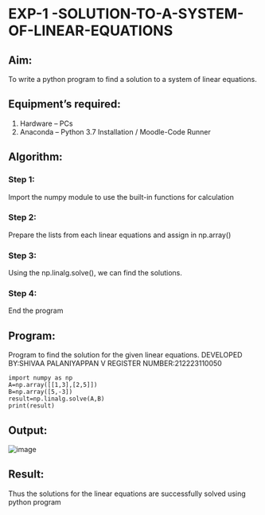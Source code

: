 # EXP-1 -SOLUTION-TO-A-SYSTEM-OF-LINEAR-EQUATIONS
## Aim:
To write a python program to find a solution to a system of linear equations.
## Equipment’s required:
1. 	Hardware – PCs
2. 	Anaconda – Python 3.7 Installation / Moodle-Code Runner
## Algorithm:
### Step 1: 
Import the numpy module to use the built-in functions for calculation
### Step 2: 
Prepare the lists from each linear equations and assign in np.array()
### Step 3: 
Using the np.linalg.solve(), we can find the solutions.
### Step 4: 
End the program
## Program:
Program to find the solution for the given linear equations.
DEVELOPED BY:SHIVAA PALANIYAPPAN V
REGISTER NUMBER:212223110050
```
import numpy as np
A=np.array([[1,3],[2,5]])
B=np.array([5,-3])
result=np.linalg.solve(A,B)
print(result)
```
## Output:
![image](https://github.com/shivaa-palaniyappan/-SOLUTION-TO-A-SYSTEM-OF-LINEAR-EQUATIONS/assets/146915611/f7bd9c3a-76a3-4b04-967a-87a66c0a419e)

## Result: 
Thus the solutions for the linear equations are successfully solved using python program

